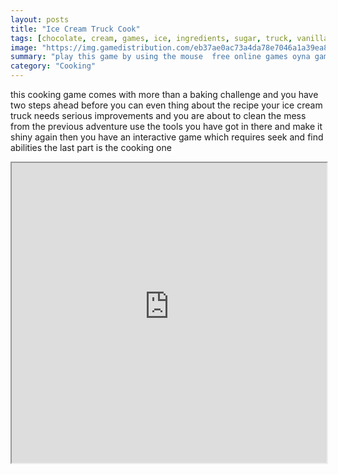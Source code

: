 ```yaml
---
layout: posts
title: "Ice Cream Truck Cook"
tags: [chocolate, cream, games, ice, ingredients, sugar, truck, vanilla, free, online, games, oyna, game, free, games, play, play, games]
image: "https://img.gamedistribution.com/eb37ae0ac73a4da78e7046a1a39ea825.jpg"
summary: "play this game by using the mouse  free online games oyna game free games play play games"
category: "Cooking"
---
```


this cooking game comes with more than a baking challenge and you have two steps ahead before you can even thing about the recipe your ice cream truck needs serious improvements and you are about to clean the mess from the previous adventure use the tools you have got in there and make it shiny again then you have an interactive game which requires seek and find abilities the last part is the cooking one

<iframe width="100%" height="480px;" src="https://flash.gamedistribution.com?game=eb37ae0ac73a4da78e7046a1a39ea825"></iframe>